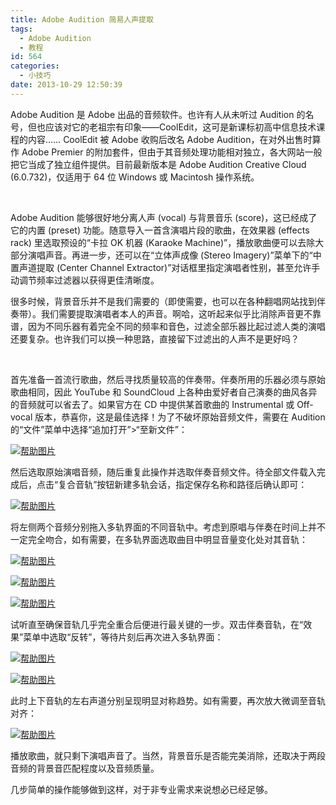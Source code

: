 ```yaml
---
title: Adobe Audition 简易人声提取
tags:
  - Adobe Audition
  - 教程
id: 564
categories:
  - 小技巧
date: 2013-10-29 12:50:39
---
```


Adobe Audition 是 Adobe 出品的音频软件。也许有人从未听过 Audition 的名号，但也应该对它的老祖宗有印象——CoolEdit，这可是新课标初高中信息技术课程的内容…… CoolEdit 被 Adobe 收购后改名 Adobe Audition，在对外出售时算作 Adobe Premier 的附加套件，但由于其音频处理功能相对独立，各大网站一般把它当成了独立组件提供。目前最新版本是 Adobe Audition Creative Cloud (6.0.732)，仅适用于 64 位 Windows 或 Macintosh 操作系统。

&nbsp;

Adobe Audition 能够很好地分离人声 (vocal) 与背景音乐 (score)，这已经成了它的内置 (preset) 功能。随意导入一首含演唱片段的歌曲，在效果器 (effects rack) 里选取预设的“卡拉 OK 机器 (Karaoke Machine)”，播放歌曲便可以去除大部分演唱声音。再进一步，还可以在“立体声成像 (Stereo Imagery)”菜单下的“中置声道提取 (Center Channel Extractor)”对话框里指定演唱者性别，甚至允许手动调节频率过滤器以获得更佳清晰度。

很多时候，背景音乐并不是我们需要的（即使需要，也可以在各种翻唱网站找到伴奏带）。我们需要提取演唱者本人的声音。啊哈，这听起来似乎比消除声音更不靠谱，因为不同乐器有着完全不同的频率和音色，过滤全部乐器比起过滤人类的演唱还要复杂。也许我们可以换一种思路，直接留下过滤出的人声不是更好吗？

&nbsp;

首先准备一首流行歌曲，然后寻找质量较高的伴奏带。伴奏所用的乐器必须与原始歌曲相同，因此 YouTube 和 SoundCloud 上各种由爱好者自己演奏的曲风各异的音频就可以省去了。如果官方在 CD 中提供某首歌曲的 Instrumental 或 Off-vocal 版本，恭喜你，这是最佳选择！为了不破坏原始音频文件，需要在 Audition 的“文件”菜单中选择“追加打开”&gt;“至新文件”：

[![帮助图片](http://img.sinosky.org/2013/Open.png)](http://img.sinosky.org/2013/Open.png)

然后选取原始演唱音频，随后重复此操作并选取伴奏音频文件。待全部文件载入完成后，点击“复合音轨”按钮新建多轨会话，指定保存名称和路径后确认即可：

[![帮助图片](http://img.sinosky.org/2013/Multitrack.png)](http://img.sinosky.org/2013/Multitrack.png)

将左侧两个音频分别拖入多轨界面的不同音轨中。考虑到原唱与伴奏在时间上并不一定完全吻合，如有需要，在多轨界面选取曲目中明显音量变化处对其音轨：

[![帮助图片](http://img.sinosky.org/2013/Drag.png)](http://img.sinosky.org/2013/Drag.png)

[![帮助图片](http://img.sinosky.org/2013/Alignment.png)](http://img.sinosky.org/2013/Alignment.png)

[![帮助图片](http://img.sinosky.org/2013/Done.png)](http://img.sinosky.org/2013/Done.png)

试听直至确保音轨几乎完全重合后便进行最关键的一步。双击伴奏音轨，在“效果”菜单中选取“反转”，等待片刻后再次进入多轨界面：

[![帮助图片](http://img.sinosky.org/2013/Invert.png)](http://img.sinosky.org/2013/Invert.png)

[![帮助图片](http://img.sinosky.org/2013/Mirror.png)](http://img.sinosky.org/2013/Mirror.png)

此时上下音轨的左右声道分别呈现明显对称趋势。如有需要，再次放大微调至音轨对齐：

[![帮助图片](http://img.sinosky.org/2013/Final.png)](http://img.sinosky.org/2013/Final.png)

播放歌曲，就只剩下演唱声音了。当然，背景音乐是否能完美消除，还取决于两段音频的背景音匹配程度以及音频质量。

几步简单的操作能够做到这样，对于非专业需求来说想必已经足够。